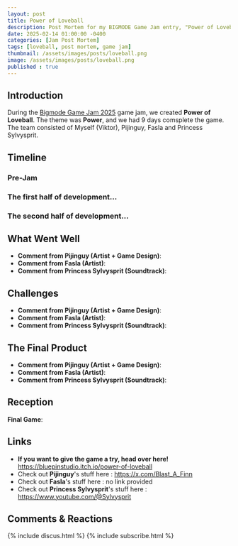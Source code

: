 ```yaml
---
layout: post
title: Power of Loveball
description: Post Mortem for my BIGMODE Game Jam entry, "Power of Loveball"
date: 2025-02-14 01:00:00 -0400
categories: [Jam Post Mortem]
tags: [loveball, post mortem, game jam]
thumbnail: /assets/images/posts/loveball.png
image: /assets/images/posts/loveball.png
published : true
---
```


## Introduction

During the [Bigmode Game Jam 2025](https://itch.io/jam/bigmode-game-jam-2025) game jam, we created **Power of Loveball**. The theme was **Power**, and we had 9 days comsplete the game. The team consisted of Myself (Viktor), Pijinguy, Fasla and Princess Sylvysprit.


## Timeline

### Pre-Jam


### The first half of development...

### The second half of development...


## What Went Well


- **Comment from Pijinguy (Artist + Game Design)**: 
- **Comment from Fasla (Artist)**: 
- **Comment from Princess Sylvysprit (Soundtrack)**: 


## Challenges


- **Comment from Pijinguy (Artist + Game Design)**: 
- **Comment from Fasla (Artist)**: 
- **Comment from Princess Sylvysprit (Soundtrack)**: 

## The Final Product


- **Comment from Pijinguy (Artist + Game Design)**: 
- **Comment from Fasla (Artist)**: 
- **Comment from Princess Sylvysprit (Soundtrack)**: 

## Reception


**Final Game**: 


## Links

- **If you want to give the game a try, head over here!** <https://bluepinstudio.itch.io/power-of-loveball>
- Check out **Pijinguy**'s stuff here : <https://x.com/Blast_A_Finn>
- Check out **Fasla**'s stuff here : no link provided
- Check out **Princess Sylvysprit**'s stuff here : <https://www.youtube.com/@Sylvysprit>


## Comments & Reactions

{% include discus.html %}
{% include subscribe.html %}